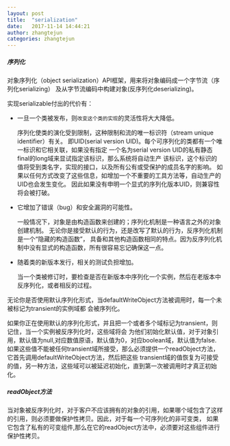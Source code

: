 ```yaml
---
layout: post
title:  "serialization"
date:   2017-11-14 14:44:21
author: zhangtejun
categories: zhangtejun
---
```

##### 序列化
对象序列化（object serialization）API框架，用来将对象编码成一个字节流（序列化serializing）
及从字节流编码中构建对象(反序列化deserializing)。

实现serializable付出的代价有：

* 一旦一个类被发布，则`改变这个类的实现`的灵活性将大大降低。
  
  序列化使类的演化受到限制，这种限制和流的唯一标识符（stream unique identifier）有关。
  即UID(serial version UID)。每个可序列化的类都有一个唯一标识和它相关联，如果没有指定
  一个名为serial version UID的私有静态final的long域来显试指定该标识，那么系统将自动生产
  该标识，这个标识的值将受到类名字，实现的接口，以及所有公有或受保护的成员名字的影响。
  如果以任何方式改变了这些信息，如增加一个不重要的工具方法等，自动生产的UID也会发生变化。
  因此如果没有申明一个显式的序列化版本UID，则兼容性将会被打破。
  
* 它增加了错误（bug）和安全漏洞的可能性。

  一般情况下，对象是由构造函数来创建的；序列化机制是一种语言之外的对象创建机制。
  无论你是接受默认的行为，还是改写了默认的行为，反序列化机制是一个“隐藏的构造函数”，
  具备和其他构造函数相同的特点。因为反序列化机制中没有显式的构造函数，所有很容易忘记确保这一点。
  
* 随着类的新版本发行，相关的测试负担增加。
  
  当一个类被修订时，要检查是否在新版本中序列化一个实例，然后在老版本中反序列化，或者相反的过程。
  
 
无论你是否使用默认序列化形式，当defaultWriteObject方法被调用时，每一个未被标记为transient的实例域都
会被序列化。

如果你正在使用默认的序列化形式，并且把一个或者多个域标记为transient，则记住，当一个实例被反序列化时，这些域将会
为他们初始化默认值，对于对象引用，默认值为null,对应数值原语，默认值为0，对应boolean域，默认值为false.
如果这些值不能被任何transient域所接受，那么必须提供一个readObject方法，它首先调用defaultWriteObject方法，然后把这些
transient域的值恢复为可接受的值，另一种方法，这些域可以被延迟初始化，直到第一次被调用时才真正初始化。


##### readObject方法
当对象被反序列化时，对于客户不应该拥有的对象的引用，如果哪个域包含了这样的引用，则必须要做保护性拷贝。因此，对于每一个可序列化的非可变类，
如果它包含了私有的可变组件,那么在它的readObject方法中，必须要对这些组件进行保护性拷贝。
  
  
